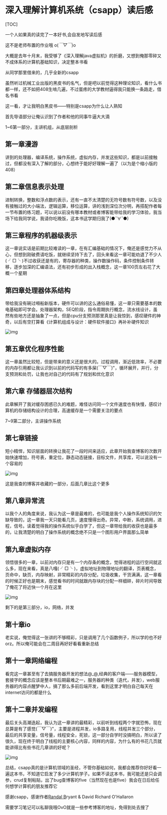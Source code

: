 # 深入理解计算机系统（csapp）读后感

[TOC]

一个人如果真的读完了一本好书,会自发地写读后感

这不是老师布置的作业哦 o(*￣▽￣*)o

大概是去年十月末，我受够了《深入理解java虚拟机》的折磨，又想到俺那零碎又不成体系的计算机基础知识，决定整本书看

从同学那里借来的，几乎全新的csapp

虽然听过机械工业出版的黑皮书的名气，但是吧以前觉得这种理论知识，看什么书都一样，还不如把408生啃几遍，不过蛋疼的大学教材逼得我只能换一条路走，借名书看

这一看，才让我明白黑皮书——特别是csapp为什么让人熟知

首先导语部分让俺认识到了作者和他的同事牛逼大大滴

1~6第一部分，主讲机组，从底层剖析

## 第一章漫游

讲到的处理器，编译系统，操作系统，虚拟内存，并发这些知识，都是以前接触过，但都没有深入了解的部分，心想终于能好好理解一遍了（以为是个缩小版的408）

## 第二章信息表示处理

进制转换，整数和浮点数的表示，还有一直不太清楚的无符号数有符号数，以及没有接触过的大小端法，逻辑运算，移位运算，讲的浅到深位次分明，再搭配作者每一节布置的练习题，可以说以前没有哪本教材或者博客能带给我的学习体验，我当场下给我同学说，我请你吃晚饭，这本书这学期归我了(●ˇ∀ˇ●)

## 第三章程序的机器级表示

这一章说实话是前期比较难读的一章，在有汇编基础的情况下，俺还是感觉力不从心，但想到刚破费请吃饭，就继续坚持下去了，回头来看这一章可能劝退了不少人( ╯□╰ )不过收获还是有的，寄存器的种类，操作数操作码，条件控制条件转移，逐步加深的汇编语法，还有初步形成的出入栈概念，这一章100页左右花了大概一个星期

## 第四章处理器体系结构

带给我没有碗过嘚船新版本，硬件可以讲的这么通俗易懂，这一章只需要基本的数电基础即可学会。处理器架构，SEQ阶段，指令周期执行概念，流水线设计，虽然有些地方还是抽象了一点，但是cpu分支预测那里真是让我惊到，感叹硬件的神奇，以后有空打算看《计算机组成与设计：硬件软件接口》再补补硬件知识

![img](http://image.radcircle.love/ec635333f66b49bebbbcbc16c460ae29)

## 第五章优化程序性能

这一章虽然比较短，但是带来的意义还是很大的。过程调用，渐近低效率，不必要的内存引用都让我认识到以前的代码写的有多屎(￣▽￣)"，循环展开，并行，分支预测和处罚，让我也对自己的代码有了规划和优化意识

## 第六章 存储器层次结构

此章解开了我对缓存困惑已久的难题，难怪访问同一个文件速度也有快慢，感叹计算机的存储结构设计的合理，高速缓存是一个需要关注的要点

7~9第二部分，主讲操作系统

## 第七章链接

短小精悍，知识层面的转换让我花了一段时间来适应，此章开始我查博客的次数开始快速增加，符号表，重定位，静态动态链接，目标文件，共享库，可以说没有一个容易的

![img](http://image.radcircle.love/a80af0cb2e7a4c6fa2cd5ad365bfe20c)

这是我查的博客并收藏的一部分，后面几章比这个更多

## 第八章异常流

以我个人的角度来说，我认为这一章是最难的，也可能是我个人操作系统知识的欠缺导致的，这一章我一天只能看几页，速度慢得出奇。异常，中断，系统调用，进程，信号。读着觉得我的操作系统似乎白学了，但这一章带给我的收获也是最多的，让我清楚的明白了操作系统的概念绝不只是一个图形用户界面那么简单

## 第九章虚拟内存

领悟很多的一章，以前对内存只是有一个内存条的概念，觉得进程的运行空间就这么多，现在来看，真是八嘎( ╯□╰ )，虚拟地址到物理地址的翻译，页表概念，页命中，缺页，内存映射，非常精彩的内存分配，垃圾收集，干货满满，这一章看的时候正好也是期末，感觉看书的时间就跟内存块的分配一样细碎，碎片时间导致了俺花了将近快一个月在这里

![img](http://image.radcircle.love/3a1873972efb4bf9a4c9917be5f609a5)

剩下的是第三部分，io，网络，并发

## 第十章io

老实说，俺觉得这一张讲的不够精彩，只是调用了几个函数例子，所以学的也不好orz。所以俺可能会在二周目再好好看看重新总结

## 第十一章网络编程

看完这一章甚至有了去搞服务器开发的想法@_@,经典的客户端——服务器模型，套接字的概念应该是整本书后期最难之一，服务器的种类（迭代，并发），web服务器的内容点醒梦中人，搞了那么多前后端开发，看到这里才明白自己每天在internet访问的都是什么

## 第十二章并发编程

最后关头高潮迭起，我认为这一章讲的最精彩，以前听到线程两个字就恐怖，现在总算是有了感觉(￣▽￣)"，主要是进程并发，io多路复用，线程并发三个部分，最后的共享变量，信号量，线程安全，死锁，这一部分自学时没搞明白，所以读了很久，现在终于明白了线程的主要核心内容，同样的内容，为什么有的书花几页就能讲得比有些书花几章讲的好呢？

![img](http://image.radcircle.love/9ca8e3a68cc54d22994f19503248b2e7)

总结，csapp真的是计算机领域的圣经，不管你基础如何，我都会推荐你好好看一遍这本书，不知道它启发了多少计算机学子。如果不读这本书，我可能还是只会调参，crud复制粘贴，出了bug查博客的five（当然现在也是five）我会在日后给任何想学计算机的朋友推荐它

感谢csapp，感谢作者[Randal B](https://link.zhihu.com/?target=https%3A//www.google.com/search%3Fhl%3Dzh-CN%26tbo%3Dp%26tbm%3Dbks%26q%3Dinauthor%3A%22Randal%2BBryant%22%26source%3Dgbs_metadata_r%26cad%3D3)ryant & David Richard O'Hallaron

需要学习笔记可以私聊我哦OvO就是一些参考博客的地址，免得到处去搜了